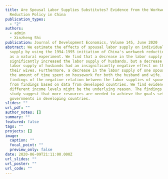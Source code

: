 ```yaml
---
title: Are Spousal Labor Supplies Substitutes? Evidence from the Workweek
  Reduction Policy in China
publication_types:
  - "2"
authors:
  - admin
  - Xinzheng Shi
publication: Journal of Development Economics, Volume 145, June 2020
abstract: We estimate the effects of spousal labor supply on individuals’ labor
  supply by using the 1994-1995 initiation of China's workweek reduction policy
  as a natural experiment. We find that a decrease in the labor supply of wives
  significantly increased the labor supply of husbands, but a decrease in the
  labor supply of husbands had an insignificantly negative effect on that of
  their wives. Furthermore, a decrease in the labor supply of one spouse reduced
  the amount of time spent on housework for both the husband and wife. Our
  findings of the negative relation between the labor supplies of spouses differ
  from findings based on data from developed countries. We find evidence that
  different income levels might be the underlying reason. The findings of this
  study suggest that more resources are needed to achieve the goals set by
  governments in developing countries.
slides: ""
url_pdf: ""
author_notes: []
summary: ""
featured: false
tags: ""
projects: []
image:
  caption: ""
  focal_point: ""
  preview_only: false
date: 2020-06-09T21:11:00.000Z
url_slides: ""
url_poster: ""
url_code: ""
---
```

